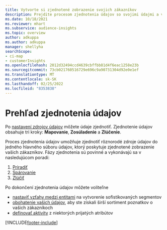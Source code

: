 ```yaml
---
title: Vytvorte si zjednotené zobrazenie svojich zákazníkov
description: Prejdite procesom zjednotenia údajov so svojimi údajmi a vytvorte jeden hlavný súbor údajov o profilov zákazníkov.
ms.date: 10/18/2021
ms.reviewer: mhart
ms.subservice: audience-insights
ms.topic: overview
author: adkuppa
ms.author: adkuppa
manager: shellyha
searchScope:
- ci-map
- customerInsights
ms.openlocfilehash: 2012d32494ccd4639cbffbb81d4f6eac1258e23b
ms.sourcegitcommit: 73cb021760516729e696c9a90731304d92e0e1ef
ms.translationtype: MT
ms.contentlocale: sk-SK
ms.lasthandoff: 02/25/2022
ms.locfileid: "8353838"
---
```

# <a name="data-unification-overview"></a>Prehľad zjednotenia údajov

Po [nastavení zdrojov údajov](data-sources.md) môžete údaje zjednotiť. Zjednotenie údajov obsahuje tri kroky: **Mapovanie**, **Zosúladenie** a **Zlúčenie**.

Proces zjednotenia údajov umožňuje zjednotiť rôznorodé zdroje údajov do jedného hlavného súboru údajov, ktorý poskytuje zjednotené zobrazenie vašich zákazníkov. Fázy zjednotenia sú povinné a vykonávajú sa v nasledujúcom poradí:

1. [Priradiť](map-entities.md)
2. [Spárovanie](match-entities.md)
3. [Zlúčiť](merge-entities.md)

Po dokončení zjednotenia údajov môžete voliteľne

- [nastaviť vzťahy medzi entitami](relationships.md) na vytvorenie sofistikovaných segmentov
- [obohatenie vašich údajov](enrichment-hub.md), aby ste získali širší sortiment poznatkov o vašich zákazníkoch
- [definovať aktivity](activities.md) z niektorých prijatých atribútov


[!INCLUDE[footer-include](../includes/footer-banner.md)]